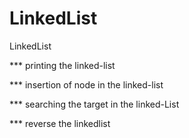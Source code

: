 # LinkedList



LinkedList



*** printing the linked-list


*** insertion of node in the linked-list


*** searching the target in the linked-List



*** reverse the linkedlist

